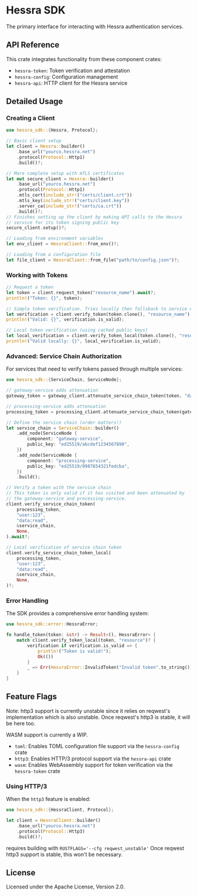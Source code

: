# Hessra SDK

The primary interface for interacting with Hessra authentication services.

## API Reference

This crate integrates functionality from these component crates:

- `hessra-token`: Token verification and attestation
- `hessra-config`: Configuration management
- `hessra-api`: HTTP client for the Hessra service

## Detailed Usage

### Creating a Client

```rust
use hessra_sdk::{Hessra, Protocol};

// Basic client setup
let client = Hessra::builder()
    .base_url("yourco.hessra.net")
    .protocol(Protocol::Http1)
    .build()?;

// More complete setup with mTLS certificates
let mut secure_client = Hessra::builder()
    .base_url("yourco.hessra.net")
    .protocol(Protocol::Http1)
    .mtls_cert(include_str!("certs/client.crt"))
    .mtls_key(include_str!("certs/client.key"))
    .server_ca(include_str!("certs/ca.crt"))
    .build()?;
// Finishes setting up the client by making API calls to the Hessra
// service for its token signing public key
secure_client.setup()?;

// Loading from environment variables
let env_client = HessraClient::from_env()?;

// Loading from a configuration file
let file_client = HessraClient::from_file("path/to/config.json")?;
```

### Working with Tokens

```rust
// Request a token
let token = client.request_token("resource_name").await?;
println!("Token: {}", token);

// Simple token verification. Tries locally then fallsback to service API
let verification = client.verify_token(token.clone(), "resource_name").await?;
println!("Valid: {}", verification.is_valid);

// Local token verification (using cached public keys)
let local_verification = client.verify_token_local(token.clone(), "resource_name")?;
println!("Valid locally: {}", local_verification.is_valid);
```

### Advanced: Service Chain Authorization

For services that need to verify tokens passed through multiple services:

```rust
use hessra_sdk::{ServiceChain, ServiceNode};

// gateway-service adds attenuation
gateway_token = gateway_client.attenuate_service_chain_token(token, "data:read");

// processing-service adds attenuation
processing_token = processing_client.attenuate_service_chain_token(gateway_token, "data:read");

// Define the service chain (order matters!)
let service_chain = ServiceChain::builder()
    .add_node(ServiceNode {
        component: "gateway-service",
        public_key: "ed25519/abcdef1234567890",
    })
    .add_node(ServiceNode {
        component: "processing-service",
        public_key: "ed25519/0987654321fedcba",
    })
    .build();

// Verify a token with the service chain
// This token is only valid if it has visited and been attenuated by
// the gateway-service and processing-service.
client.verify_service_chain_token(
    processing_token,
    "user:123",
    "data:read",
    &service_chain,
    None,
).await?;

// Local verification of service chain token
client.verify_service_chain_token_local(
    processing_token,
    "user:123",
    "data:read",
    &service_chain,
    None,
)?;
```

### Error Handling

The SDK provides a comprehensive error handling system:

```rust
use hessra_sdk::error::HessraError;

fn handle_token(token: &str) -> Result<(), HessraError> {
    match client.verify_token_local(token, "resource")? {
        verification if verification.is_valid => {
            println!("Token is valid!");
            Ok(())
        }
        _ => Err(HessraError::InvalidToken("Invalid token".to_string())),
    }
}
```

## Feature Flags

Note: http3 support is currently unstable since it relies on reqwest's implementation which
is also unstable. Once reqwest's http3 is stable, it will be here too.

WASM support is currently a WIP.

- `toml`: Enables TOML configuration file support via the `hessra-config` crate
- `http3`: Enables HTTP/3 protocol support via the `hessra-api` crate
- `wasm`: Enables WebAssembly support for token verification via the `hessra-token` crate

### Using HTTP/3

When the `http3` feature is enabled:

```rust
use hessra_sdk::{HessraClient, Protocol};

let client = HessraClient::builder()
    .base_url("yourco.hessra.net")
    .protocol(Protocol::Http3)
    .build()?;
```

requires building with `RUSTFLAGS='--cfg reqwest_unstable'`
Once reqwest http3 support is stable, this won't be necessary.

## License

Licensed under the Apache License, Version 2.0.
